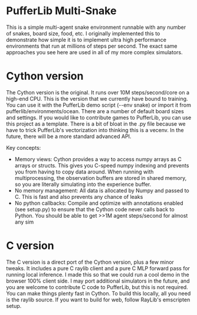 # PufferLib Multi-Snake

This is a simple multi-agent snake environment runnable with any number of snakes, board size, food, etc. I originally implemented this to demonstrate how simple it is to implement ultra high performance environments that run at millions of steps per second. The exact same approaches you see here are used in all of my more complex simulators.

# Cython version

The Cython version is the original. It runs over 10M steps/second/core on a high-end CPU. This is the version that we currently have bound to training. You can use it with the PufferLib demo script (--env snake) or import it from pufferlib/environments/ocean. There are a number of default board sizes and settings. If you would like to contribute games to PufferLib, you can use this project as a template. There is a bit of bloat in the .py file because we have to trick PufferLib's vectorization into thinking this is a vecenv. In the future, there will be a more standard advanced API.

Key concepts:
- Memory views: Cython provides a way to access numpy arrays as C arrays or structs. This gives you C-speed numpy indexing and prevents you from having to copy data around. When running with multiprocessing, the observation buffers are stored in shared memory, so you are literally simulating into the experience buffer.
- No memory management: All data is allocated by Numpy and passed to C. This is fast and also prevents any chance of leaks
- No python callbacks: Compile and optimize with annotations enabled (see setup.py) to ensure that the Cython code never calls back to Python. You should be able to get >>1M agent steps/second for almost any sim

# C version

The C version is a direct port of the Cython version, plus a few minor tweaks. It includes a pure C raylib client and a pure C MLP forward pass for running local inference. I made this so that we could run a cool demo in the browser 100% client side. I may port additional simulators in the future, and you are welcome to contribute C code to PufferLib, but this is not required. You can make things plenty fast in Cython. To build this locally, all you need is the raylib source. If you want to build for web, follow RayLib's emscripten setup.
